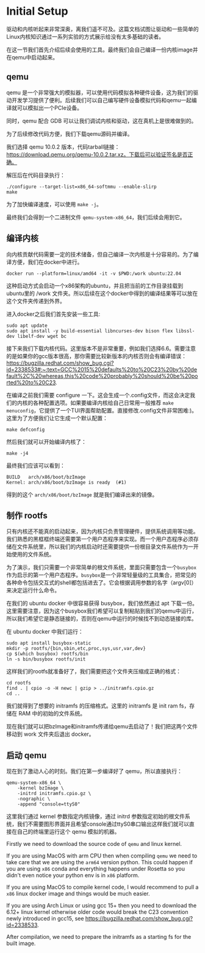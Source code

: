 # Initial Setup

驱动和内核听起来非常深奥，离我们遥不可及。这篇文档试图让驱动和一些简单的Linux内核知识通过一系列实验的方式展示给没有太多基础的读者。

在这一节我们首先介绍后续会使用的工具。最终我们会自己编译一份内核image并在qemu中启动起来。

## qemu 

qemu 是一个非常强大的模拟器，可以使用代码模拟各种硬件设备，这为我们的驱动开发学习提供了便利。后续我们可以自己编写硬件设备模拟代码和qemu一起编译就可以模拟出一个PCIe设备。

同时，qemu 配合 GDB 可以让我们调试内核和驱动，这在真机上是很难做到的。

为了后续修改代码方便，我们下载qemu源码并编译。

我们选择 qemu 10.0.2 版本，代码tarball链接：https://download.qemu.org/qemu-10.0.2.tar.xz。下载后可以验证签名是否正确。

解压后在代码目录执行：

```
./configure --target-list=x86_64-softmmu --enable-slirp
make
```

为了加快编译速度，可以使用 `make -j`。

最终我们会得到一个二进制文件 `qemu-system-x86_64`，我们后续会用到它。

## 编译内核

向内核贡献代码需要一定的技术储备，但自己编译一次内核是十分容易的。为了编译方便，我们在docker中进行。

```
docker run --platform=linux/amd64 -it -v $PWD:/work ubuntu:22.04
```

这种启动方式会启动一个x86架构的ubuntu，并且把当前的工作目录挂载到ubuntu里的 /work 文件夹。所以后续在这个docker中得到的编译结果等可以放在这个文件夹传递到外界。

进入docker之后我们首先安装一些工具:

```
sudo apt update
sudo apt install -y build-essential libncurses-dev bison flex libssl-dev libelf-dev wget bc
```

接下来我们下载内核代码。这里版本不是非常重要，例如我们选择6.6。需要注意的是如果你的gcc版本很高，那你需要比较新版本的内核否则会有编译错误：https://bugzilla.redhat.com/show_bug.cgi?id=2338533#:~:text=GCC%2015%20defaults%20to%20C23%20by%20default%2C%20whereas,this%20code%20probably%20should%20be%20ported%20to%20C23.

在编译之前我们需要 configure 一下。这会生成一个.config文件，而这会决定我们的内核的各种配置选项。如果要编译内核给自己日常用一般推荐 `make menuconfig`，它提供了一个TUI界面帮助配置。直接修改.config文件非常困难:)。这里为了方便我们让它生成一个默认配置：

```
make defconfig 
```

然后我们就可以开始编译内核了：

```
make -j4
```

最终我们应该可以看到：

```
BUILD   arch/x86/boot/bzImage
Kernel: arch/x86/boot/bzImage is ready  (#1)
```

得到的这个 `arch/x86/boot/bzImage` 就是我们编译出来的镜像。

## 制作 rootfs

只有内核还不能真的启动起来，因为内核只负责管理硬件，提供系统调用等功能。我们熟悉的黑框框终端还需要第一个用户态程序来实现。而一个用户态程序必须存储在文件系统里，所以我们的内核启动时还需要提供一份根目录文件系统作为一开始使用的文件系统。

为了演示，我们只需要一个非常简单的根文件系统，里面只需要包含一个`busybox`作为启示的第一个用户态程序。`busybox`是一个非常轻量级的工具集合，把常见的各种命令包括交互式的shell都包括进去了。它会根据调用参数的名字（argv[0]）来决定运行什么命令。

在我们的 ubuntu docker 中很容易获得 busybox，我们依然通过 apt 下载一份。这里需要注意，因为这个busybox我们希望可以复制粘贴到我们的qemu中运行，所以我们希望它是静态链接的，否则在qemu中运行的时候找不到动态链接的库。

在 ubuntu docker 中我们运行：

```
sudo apt install busybox-static
mkdir -p rootfs/{bin,sbin,etc,proc,sys,usr,var,dev} 
cp $(which busybox) rootfs/bin
ln -s bin/busybox rootfs/init
```

这样我们的rootfs就准备好了，我们需要把这个文件夹压缩成正确的格式：
```
cd rootfs
find . | cpio -o -H newc | gzip > ../initramfs.cpio.gz
cd ..
```
我们就得到了想要的 initramfs 的压缩格式。这里的 initramfs 是 init ram fs，存储在 RAM 中的初始的文件系统。

现在我们就可以把bzImage和initramfs传递给qemu去启动了！我们把这两个文件移动到 work 文件夹后退出 docker。

## 启动 qemu 
现在到了激动人心的时刻。我们在第一步编译好了 qemu，所以直接执行：
```
qemu-system-x86_64 \
    -kernel bzImage \
    -initrd initramfs.cpio.gz \
    -nographic \
    -append "console=ttyS0"
```
这里我们通过 kernel 参数指定内核镜像，通过 initrd 参数指定初始的根文件系统，我们不需要图形界面并且希望console通过ttyS0串口输出这样我们就可以直接在自己的终端里运行这个 qemu 模拟的机器。

Firstly we need to download the source code of `qemu` and linux kernel.

If you are using MacOS with arm CPU then when compiling `qemu` we need to take care that we are using the `arm64` version python. This could happen if you are using `x86` conda and everything happens under Rosetta so you didn't even notice your python env is in `x86` platform.

If you are using MacOS to compile kernel code, I would recommend to pull a `x86` linux docker image and things would be much easier.

If you are using Arch Linux or using gcc 15+ then you need to download the 6.12+ linux kernel otherwise older code would break the C23 convention newly introduced in gcc15, see https://bugzilla.redhat.com/show_bug.cgi?id=2338533.

After compilation, we need to prepare the initramfs as a starting fs for the built image.

